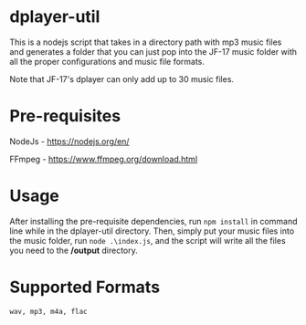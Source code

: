 # dplayer-util

This is a nodejs script that takes in a directory path with mp3 music files and generates a folder that you can just pop into the JF-17 music folder with all the proper configurations and music file formats.

Note that JF-17's dplayer can only add up to 30 music files.

# Pre-requisites

NodeJs - https://nodejs.org/en/

FFmpeg - https://www.ffmpeg.org/download.html

# Usage

After installing the pre-requisite dependencies, run `npm install` in command line while in the dplayer-util directory. Then, simply put your music files into the music folder, run `node .\index.js`, and the script will write all the files you need to the **/output** directory.

# Supported Formats
`wav, mp3, m4a, flac` 